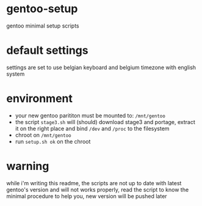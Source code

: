 # gentoo-setup
gentoo minimal setup scripts

# default settings
settings are set to use belgian keyboard and belgium timezone with english system

# environment
* your new gentoo parititon must be mounted to: `/mnt/gentoo`
* the script `stage3.sh` will (should) download stage3 and portage, extract it on the
  right place and bind `/dev` and `/proc` to the filesystem
* chroot on `/mnt/gentoo`
* run `setup.sh ok` on the chroot

# warning
while i'm writing this readme, the scripts are not up to date with latest gentoo's version
and will not works properly, read the script to know the minimal procedure to help you, new
version will be pushed later
